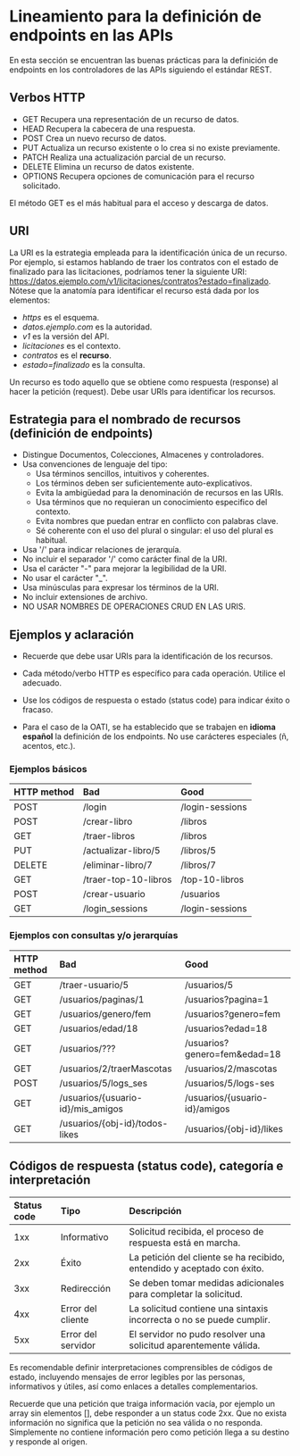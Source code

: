 # Lineamiento para la definición de endpoints en las APIs

En esta sección se encuentran las buenas prácticas para la definición de endpoints en los controladores de las APIs siguiendo el estándar REST.

## Verbos HTTP

- GET Recupera una representación de un recurso de datos.​
- HEAD Recupera la cabecera de una respuesta.​
- POST Crea un nuevo recurso de datos.​
- PUT Actualiza un recurso existente o lo crea si no existe previamente.​
- PATCH Realiza una actualización parcial de un recurso.​
- DELETE Elimina un recurso de datos existente.​
- OPTIONS Recupera opciones de comunicación para el recurso solicitado.​

El método GET es el más habitual para el acceso y descarga de datos.​

## URI

La URI es la estrategia empleada para la identificación única de un recurso. Por ejemplo, si estamos hablando de traer los contratos con el estado de finalizado para las licitaciones, podríamos tener la siguiente URI: https://datos.ejemplo.com/v1/licitaciones/contratos?estado=finalizado. Nótese que la anatomía para identificar el recurso está dada por los elementos:

- _https_ es el esquema.
- _datos.ejemplo.com_ es la autoridad.
- _v1_ es la versión del API.
- _licitaciones_ es el contexto.
- _contratos_ es el **recurso**.
- _estado=finalizado_ es la consulta.

Un recurso es todo aquello que se obtiene como respuesta (response) al hacer la petición (request). Debe usar URIs para identificar los recursos.

## Estrategia para el nombrado de recursos (definición de endpoints)

- Distingue Documentos, Colecciones, Almacenes y controladores.​
- Usa convenciones de lenguaje del tipo:​
  - Usa términos sencillos, intuitivos y coherentes.​
  - Los términos deben ser suficientemente auto-explicativos. ​
  - Evita la ambigüedad para la denominación de recursos en las URIs.​
  - Usa términos que no requieran un conocimiento especifico del contexto​.
  - Evita nombres que puedan entrar en conflicto con palabras clave.​
  - Sé coherente con el uso del plural o singular: el uso del plural es habitual​.
- Usa '/' para indicar relaciones de jerarquía​.
- No incluir el separador '/' como carácter final de la URI​.
- Usa el carácter "-" para mejorar la legibilidad de la URI​.
- No usar el carácter "_".​
- Usa minúsculas para expresar los términos de la URI​.
- No incluir extensiones de archivo​.
- NO USAR NOMBRES DE OPERACIONES CRUD EN LAS URIS.

## Ejemplos y aclaración

- Recuerde que debe usar URIs para la identificación de los recursos.

- Cada método/verbo HTTP es específico para cada operación. Utilice el adecuado.

- Use los códigos de respuesta o estado (status code) para indicar éxito o fracaso.

- Para el caso de la OATI, se ha establecido que se trabajen en **idioma español** la definición de los endpoints. No use carácteres especiales (ñ, acentos, etc.).

### Ejemplos básicos

| HTTP method  | Bad                 | Good              |
|:-------------|:--------------------|:------------------|
| POST         | /login              | /login-sessions   |
| POST         | /crear-libro        | /libros           |
| GET          | /traer-libros       | /libros           |
| PUT          | /actualizar-libro/5 | /libros/5         |
| DELETE       | /eliminar-libro/7   | /libros/7         |
| GET          | /traer-top-10-libros| /top-10-libros    |
| POST         | /crear-usuario      | /usuarios         |
| GET          | /login_sessions     | /login-sessions   |

### Ejemplos con consultas y/o jerarquías

| HTTP method  | Bad                              | Good                         |
|:-------------|:---------------------------------|:-----------------------------|
| GET          | /traer-usuario/5                 | /usuarios/5                  |
| GET          | /usuarios/paginas/1              | /usuarios?pagina=1           |
| GET          | /usuarios/genero/fem             | /usuarios?genero=fem         |
| GET          | /usuarios/edad/18                | /usuarios?edad=18            |
| GET          | /usuarios/???                    | /usuarios?genero=fem&edad=18 |
| GET          | /usuarios/2/traerMascotas        | /usuarios/2/mascotas         |
| POST         | /usuarios/5/logs_ses             | /usuarios/5/logs-ses         |
| GET          | /usuarios/{usuario-id}/mis_amigos| /usuarios/{usuario-id}/amigos|
| GET          | /usuarios/{obj-id}/todos-likes   | /usuarios/{obj-id}/likes     |

## Códigos de respuesta (status code), categoría e interpretación

| Status code  | Tipo                       | Descripción                                                            |
|:-------------|:---------------------------|:-----------------------------------------------------------------------|
| 1xx          | Informativo                | Solicitud recibida, el proceso de respuesta está en marcha.​            |
| 2xx          | Éxito                      | La petición del cliente se ha recibido, entendido y aceptado con éxito.​|
| 3xx          | Redirección                | Se deben tomar medidas adicionales para completar la solicitud.​        |
| 4xx          | Error del cliente          | La solicitud contiene una sintaxis incorrecta o no se puede cumplir.​   |
| 5xx          | Error del servidor         | El servidor no pudo resolver una solicitud aparentemente válida.​       |

​Es recomendable definir interpretaciones comprensibles de códigos de estado, incluyendo mensajes de error legibles por las personas, informativos y útiles, así como enlaces a detalles complementarios.

Recuerde que una petición que traiga información vacía, por ejemplo un array sin elementos [], debe responder a un status code 2xx. Que no exista información no significa que la petición no sea válida o no responda. Simplemente no contiene información pero como petición llega a su destino y responde al origen.
